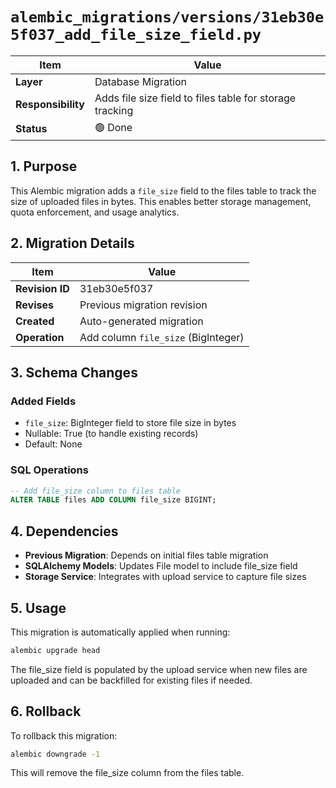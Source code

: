 # `alembic_migrations/versions/31eb30e5f037_add_file_size_field.py`

| Item               | Value                                                              |
| ------------------ | ------------------------------------------------------------------ |
| **Layer**          | Database Migration                                                 |
| **Responsibility** | Adds file size field to files table for storage tracking          |
| **Status**         | 🟢 Done                                                            |

## 1. Purpose

This Alembic migration adds a `file_size` field to the files table to track the size of uploaded files in bytes. This enables better storage management, quota enforcement, and usage analytics.

## 2. Migration Details

| Item       | Value                            |
| ---------- | -------------------------------- |
| **Revision ID** | 31eb30e5f037                |
| **Revises**     | Previous migration revision     |
| **Created**     | Auto-generated migration        |
| **Operation**   | Add column `file_size` (BigInteger) |

## 3. Schema Changes

### Added Fields
- `file_size`: BigInteger field to store file size in bytes
- Nullable: True (to handle existing records)
- Default: None

### SQL Operations
```sql
-- Add file_size column to files table
ALTER TABLE files ADD COLUMN file_size BIGINT;
```

## 4. Dependencies

- **Previous Migration**: Depends on initial files table migration
- **SQLAlchemy Models**: Updates File model to include file_size field
- **Storage Service**: Integrates with upload service to capture file sizes

## 5. Usage

This migration is automatically applied when running:
```bash
alembic upgrade head
```

The file_size field is populated by the upload service when new files are uploaded and can be backfilled for existing files if needed.

## 6. Rollback

To rollback this migration:
```bash
alembic downgrade -1
```

This will remove the file_size column from the files table.

